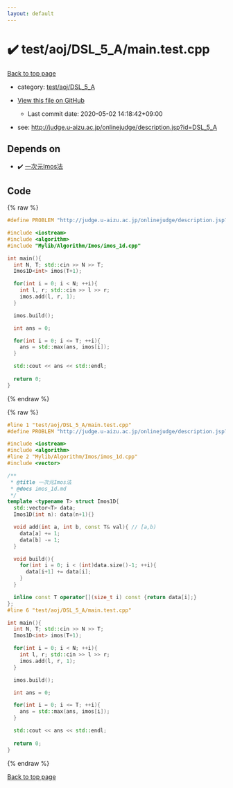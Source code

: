 ```yaml
---
layout: default
---
```


<!-- mathjax config similar to math.stackexchange -->
<script type="text/javascript" async
  src="https://cdnjs.cloudflare.com/ajax/libs/mathjax/2.7.5/MathJax.js?config=TeX-MML-AM_CHTML">
</script>
<script type="text/x-mathjax-config">
  MathJax.Hub.Config({
    TeX: { equationNumbers: { autoNumber: "AMS" }},
    tex2jax: {
      inlineMath: [ ['$','$'] ],
      processEscapes: true
    },
    "HTML-CSS": { matchFontHeight: false },
    displayAlign: "left",
    displayIndent: "2em"
  });
</script>

<script type="text/javascript" src="https://cdnjs.cloudflare.com/ajax/libs/jquery/3.4.1/jquery.min.js"></script>
<script src="https://cdn.jsdelivr.net/npm/jquery-balloon-js@1.1.2/jquery.balloon.min.js" integrity="sha256-ZEYs9VrgAeNuPvs15E39OsyOJaIkXEEt10fzxJ20+2I=" crossorigin="anonymous"></script>
<script type="text/javascript" src="../../../../assets/js/copy-button.js"></script>
<link rel="stylesheet" href="../../../../assets/css/copy-button.css" />


# :heavy_check_mark: test/aoj/DSL_5_A/main.test.cpp

<a href="../../../../index.html">Back to top page</a>

* category: <a href="../../../../index.html#59b5a0a6c0973fef022e4b1a7cf092fc">test/aoj/DSL_5_A</a>
* <a href="{{ site.github.repository_url }}/blob/master/test/aoj/DSL_5_A/main.test.cpp">View this file on GitHub</a>
    - Last commit date: 2020-05-02 14:18:42+09:00


* see: <a href="http://judge.u-aizu.ac.jp/onlinejudge/description.jsp?id=DSL_5_A">http://judge.u-aizu.ac.jp/onlinejudge/description.jsp?id=DSL_5_A</a>


## Depends on

* :heavy_check_mark: <a href="../../../../library/Mylib/Algorithm/Imos/imos_1d.cpp.html">一次元Imos法</a>


## Code

<a id="unbundled"></a>
{% raw %}
```cpp
#define PROBLEM "http://judge.u-aizu.ac.jp/onlinejudge/description.jsp?id=DSL_5_A"

#include <iostream>
#include <algorithm>
#include "Mylib/Algorithm/Imos/imos_1d.cpp"

int main(){
  int N, T; std::cin >> N >> T;
  Imos1D<int> imos(T+1);

  for(int i = 0; i < N; ++i){
    int l, r; std::cin >> l >> r;
    imos.add(l, r, 1);
  }

  imos.build();

  int ans = 0;

  for(int i = 0; i <= T; ++i){
    ans = std::max(ans, imos[i]);
  }

  std::cout << ans << std::endl;
  
  return 0;
}

```
{% endraw %}

<a id="bundled"></a>
{% raw %}
```cpp
#line 1 "test/aoj/DSL_5_A/main.test.cpp"
#define PROBLEM "http://judge.u-aizu.ac.jp/onlinejudge/description.jsp?id=DSL_5_A"

#include <iostream>
#include <algorithm>
#line 2 "Mylib/Algorithm/Imos/imos_1d.cpp"
#include <vector>

/**
 * @title 一次元Imos法
 * @docs imos_1d.md
 */
template <typename T> struct Imos1D{
  std::vector<T> data;
  Imos1D(int n): data(n+1){}

  void add(int a, int b, const T& val){ // [a,b)
    data[a] += 1;
    data[b] -= 1;
  }

  void build(){
    for(int i = 0; i < (int)data.size()-1; ++i){
      data[i+1] += data[i];
    }
  }

  inline const T operator[](size_t i) const {return data[i];}
};
#line 6 "test/aoj/DSL_5_A/main.test.cpp"

int main(){
  int N, T; std::cin >> N >> T;
  Imos1D<int> imos(T+1);

  for(int i = 0; i < N; ++i){
    int l, r; std::cin >> l >> r;
    imos.add(l, r, 1);
  }

  imos.build();

  int ans = 0;

  for(int i = 0; i <= T; ++i){
    ans = std::max(ans, imos[i]);
  }

  std::cout << ans << std::endl;
  
  return 0;
}

```
{% endraw %}

<a href="../../../../index.html">Back to top page</a>


